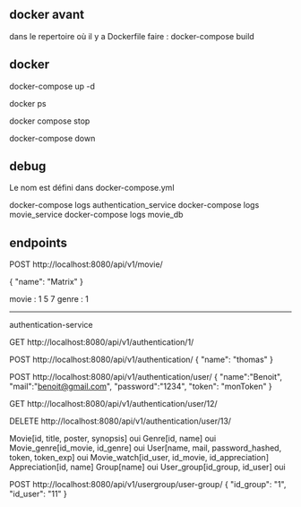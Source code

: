 ## docker avant 

dans le repertoire où il y a Dockerfile faire : 
docker-compose build

## docker

docker-compose up -d

docker ps

docker compose stop

docker-compose down

## debug
Le nom est défini dans docker-compose.yml

docker-compose logs authentication_service
docker-compose logs movie_service
docker-compose logs movie_db

## endpoints

POST
http://localhost:8080/api/v1/movie/

{
"name": "Matrix"
}


movie : 1 5 7
genre : 1

-----------------------------------------------

authentication-service 

GET
http://localhost:8080/api/v1/authentication/1/

POST
http://localhost:8080/api/v1/authentication/
{
"name": "thomas"
}

POST
http://localhost:8080/api/v1/authentication/user/
{
"name":"Benoit",
"mail":"benoit@gmail.com",
"password":"1234",
"token": "monToken"
}

GET
http://localhost:8080/api/v1/authentication/user/12/

DELETE
http://localhost:8080/api/v1/authentication/user/13/



Movie[id, title, poster, synopsis] oui
Genre[id, name] oui
Movie_genre[id_movie, id_genre] oui
User[name, mail, password_hashed, token, token_exp] oui
Movie_watch[id_user, id_movie, id_appreciation]
Appreciation[id, name]
Group[name] oui
User_group[id_group, id_user] oui


POST 
http://localhost:8080/api/v1/usergroup/user-group/
{
"id_group": "1",
"id_user": "11"
}


